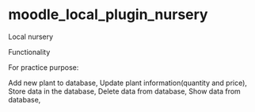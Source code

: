 # moodle_local_plugin_nursery
Local nursery


Functionality


For practice purpose:

  Add new plant to database,
  Update plant information(quantity and price),
  Store data in the database,
  Delete data from database,
  Show data from database,

